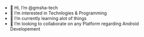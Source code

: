 - 👋 Hi, I’m @gmsha-tech
- 👀 I’m interested in Technlogies & Programming
- 🌱 I’m currently learning alot of things
- 💞️ I’m looking to collaborate on any Platform regarding Android Developement

